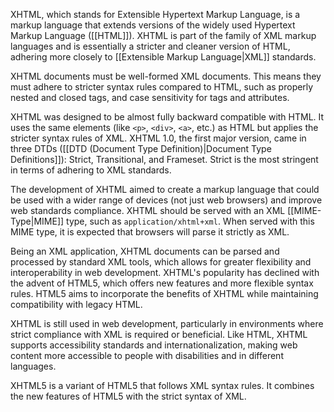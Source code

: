 XHTML, which stands for Extensible Hypertext Markup Language, is a markup language that extends versions of the widely used Hypertext Markup Language ([[HTML]]). XHTML is part of the family of XML markup languages and is essentially a stricter and cleaner version of HTML, adhering more closely to [[Extensible Markup Language|XML]] standards.

XHTML documents must be well-formed XML documents. This means they must adhere to stricter syntax rules compared to HTML, such as properly nested and closed tags, and case sensitivity for tags and attributes.

XHTML was designed to be almost fully backward compatible with HTML. It uses the same elements (like `<p>`, `<div>`, `<a>`, etc.) as HTML but applies the stricter syntax rules of XML. XHTML 1.0, the first major version, came in three DTDs ([[DTD (Document Type Definition)|Document Type Definitions]]): Strict, Transitional, and Frameset. Strict is the most stringent in terms of adhering to XML standards.

The development of XHTML aimed to create a markup language that could be used with a wider range of devices (not just web browsers) and improve web standards compliance. XHTML should be served with an XML [[MIME-Type|MIME]] type, such as `application/xhtml+xml`. When served with this MIME type, it is expected that browsers will parse it strictly as XML.

Being an XML application, XHTML documents can be parsed and processed by standard XML tools, which allows for greater flexibility and interoperability in web development. XHTML's popularity has declined with the advent of HTML5, which offers new features and more flexible syntax rules. HTML5 aims to incorporate the benefits of XHTML while maintaining compatibility with legacy HTML.

XHTML is still used in web development, particularly in environments where strict compliance with XML is required or beneficial. Like HTML, XHTML supports accessibility standards and internationalization, making web content more accessible to people with disabilities and in different languages.

XHTML5 is a variant of HTML5 that follows XML syntax rules. It combines the new features of HTML5 with the strict syntax of XML.
